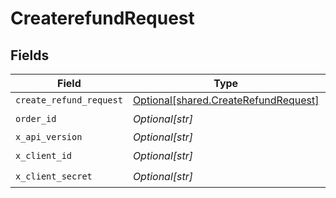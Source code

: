 # CreaterefundRequest


## Fields

| Field                                                                                  | Type                                                                                   | Required                                                                               | Description                                                                            |
| -------------------------------------------------------------------------------------- | -------------------------------------------------------------------------------------- | -------------------------------------------------------------------------------------- | -------------------------------------------------------------------------------------- |
| `create_refund_request`                                                                | [Optional[shared.CreateRefundRequest]](undefined/models/shared/createrefundrequest.md) | :heavy_minus_sign:                                                                     | N/A                                                                                    |
| `order_id`                                                                             | *Optional[str]*                                                                        | :heavy_check_mark:                                                                     | N/A                                                                                    |
| `x_api_version`                                                                        | *Optional[str]*                                                                        | :heavy_minus_sign:                                                                     | N/A                                                                                    |
| `x_client_id`                                                                          | *Optional[str]*                                                                        | :heavy_check_mark:                                                                     | N/A                                                                                    |
| `x_client_secret`                                                                      | *Optional[str]*                                                                        | :heavy_check_mark:                                                                     | N/A                                                                                    |
